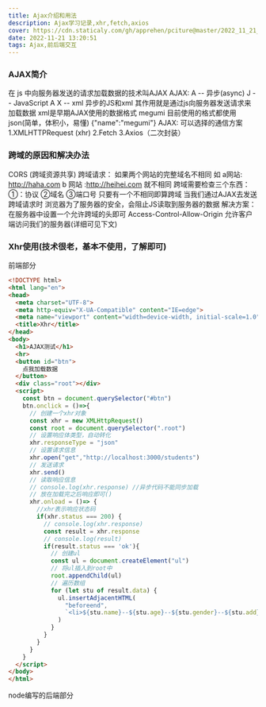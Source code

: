 ```yaml
---
title: Ajax介绍和用法
description: Ajax学习记录,xhr,fetch,axios
cover: https://cdn.staticaly.com/gh/apprehen/pciture@master/2022_11_21_13_07_73.gojqpxla7h4.webp
date: 2022-11-21 13:20:51
tags: Ajax,前后端交互
---
```


### AJAX简介

在 js 中向服务器发送的请求加载数据的技术叫AJAX
AJAX:
	A  -- 异步(async) J -- JavaScript A X -- xml
	异步的JS和xml
	其作用就是通过js向服务器发送请求来加载数据
	xml是早期AJAX使用的数据格式
	<student>
		<name>megumi</name>
	</student>
	目前使用的格式都使用json(简单，体积小，易懂)
	{"name":"megumi"}
AJAX:
	可以选择的通信方案
	1.XMLHTTPRequest (xhr)
	2.Fetch
	3.Axios（二次封装）

### 跨域的原因和解决办法

CORS (跨域资源共享)
	跨域请求：
		如果两个网站的完整域名不相同
			如 a网站: http://haha.com
			b 网站 :http://heihei.com 就不相同
	跨域需要检查三个东西：
		①：协议   ②域名  ③端口号
		只要有一个不相同即算跨域
		当我们通过AJAX去发送跨域请求时
		浏览器为了服务器的安全，会阻止JS读取到服务器的数据
解决方案：
	在服务器中设置一个允许跨域的头即可
	Access-Control-Allow-Origin
		允许客户端访问我们的服务器(详细可见下文)

### Xhr使用(技术很老，基本不使用，了解即可)

前端部分

```html
<!DOCTYPE html>
<html lang="en">
<head>
  <meta charset="UTF-8">
  <meta http-equiv="X-UA-Compatible" content="IE=edge">
  <meta name="viewport" content="width=device-width, initial-scale=1.0">
  <title>Xhr</title>
</head>
<body>
  <h1>AJAX测试</h1>
  <hr>
  <button id="btn">
    点我加载数据
  </button>
  <div class="root"></div>
  <script>
    const btn = document.querySelector("#btn")
    btn.onclick = ()=>{
      // 创建一个xhr对象
      const xhr = new XMLHttpRequest()
      const root = document.querySelector(".root")
      // 设置响应体类型，自动转化
      xhr.responseType = "json"
      // 设置请求信息
      xhr.open("get","http://localhost:3000/students")
      // 发送请求
      xhr.send()
      // 读取响应信息
      // console.log(xhr.response) //异步代码不能同步加载
      // 放在加载完之后响应即可()
      xhr.onload = ()=> {
        //xhr表示响应状态码
        if(xhr.status === 200) {
          // console.log(xhr.response)
          const result = xhr.response
          // console.log(result)
          if(result.status === 'ok'){
            // 创建ul
            const ul = document.createElement("ul")
            // 将ul插入到root中
            root.appendChild(ul)
            // 遍历数组
            for (let stu of result.data) {
              ul.insertAdjacentHTML(
                "beforeend",
                `<li>${stu.name}--${stu.age}--${stu.gender}--${stu.add}</li>`
              )
            }
          }
        }
      }
    }
  </script>
</body>
</html>
```

node编写的后端部分

```javascript

```

